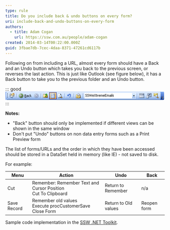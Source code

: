 ```yaml
---
type: rule
title: Do you include back & undo buttons on every form?
uri: include-back-and-undo-buttons-on-every-form
authors:
  - title: Adam Cogan
    url: https://ssw.com.au/people/adam-cogan
created: 2014-03-14T00:22:00.000Z
guid: 3fbae7db-7cec-4daa-8371-47261cd6117b
---
```


Following on from including a URL, almost every form should have a Back and an Undo button which takes you back to the previous screen, or reverses the last action. This is just like Outlook (see figure below), it has a Back button to take you to the previous folder and an Undo button.  

<!--endintro-->

::: good
![Figure: Good example - Back & Undo buttons in Outlook Advanced toolbar](outlookviewbar.jpg)
:::

**Notes:** 
- "Back" button should only be implemented if different views can be shown in the same window
- Don't put "Undo" buttons on non data entry forms such as a Print Preview form

The list of forms/URLs and the order in which they have been accessed should be stored in a DataSet held in memory (like IE) - not saved to disk.

For example:

| **Menu**    | **Action**                                                        | **Undo**             | **Back**    |
| ----------- | ----------------------------------------------------------------- | -------------------- | ----------- |
| Cut         | Remember: Remember Text and Cursor Position  <br>Cut To Clipboard | Return to Remember   | n/a         |
| Save Record | Remember old values  <br>Execute procCustomerSave  <br>Close Form | Return to Old values | Reopen form |

Sample code implementation in the [SSW .NET Toolkit](https://ssw.com.au/ssw/NETToolkit).
